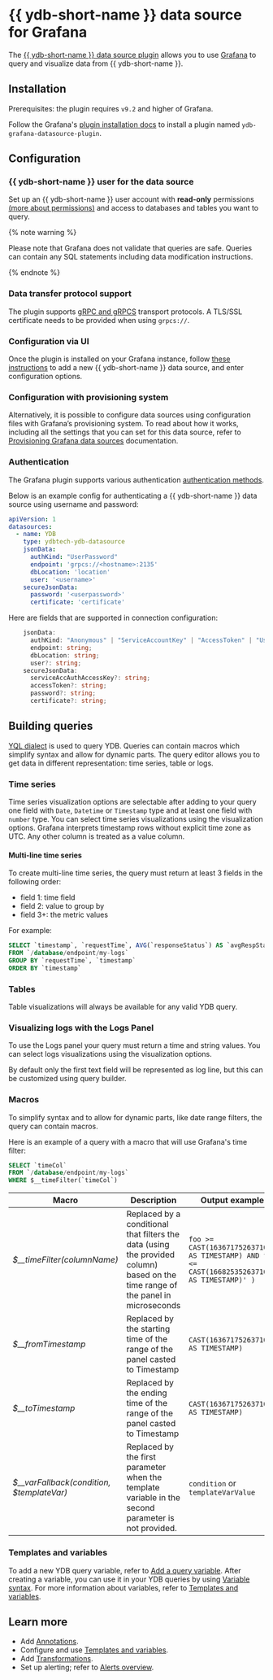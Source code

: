 # {{ ydb-short-name }} data source for Grafana

The [{{ ydb-short-name }} data source plugin](https://grafana.com/grafana/plugins/ydbtech-ydb-datasource/) allows you to use [Grafana](https://grafana.com) to query and visualize data from {{ ydb-short-name }}.

## Installation

Prerequisites: the plugin requires `v9.2` and higher of Grafana.

Follow the Grafana's [plugin installation docs](https://grafana.com/docs/grafana/latest/plugins/installation/) to install a plugin named `ydb-grafana-datasource-plugin`.

## Configuration

### {{ ydb-short-name }} user for the data source

Set up an {{ ydb-short-name }} user account with **read-only** permissions [(more about permissions)](../cluster/access.md) and access to databases and tables you want to query. 

{% note warning %}

Please note that Grafana does not validate that queries are safe. Queries can contain any SQL statements including data modification instructions.

{% endnote %}

### Data transfer protocol support

The plugin supports [gRPC and gRPCS](https://grpc.io/) transport protocols. A TLS/SSL certificate needs to be provided when using `grpcs://`.

### Configuration via UI

Once the plugin is installed on your Grafana instance, follow [these instructions](https://grafana.com/docs/grafana/latest/datasources/add-a-data-source/) to add a new {{ ydb-short-name }} data source, and enter configuration options.

### Configuration with provisioning system

Alternatively, it is possible to configure data sources using configuration files with Grafana’s provisioning system. To read about how it works, including all the settings that you can set for this data source, refer to [Provisioning Grafana data sources](https://grafana.com/docs/grafana/latest/administration/provisioning/#data-sources) documentation.

### Authentication

The Grafana plugin supports various authentication [authentication methods](../reference/ydb-sdk/auth.md).

Below is an example config for authenticating a {{ ydb-short-name }} data source using username and password:

```yaml
apiVersion: 1
datasources:
  - name: YDB
    type: ydbtech-ydb-datasource
    jsonData:
      authKind: "UserPassword"
      endpoint: 'grpcs://<hostname>:2135'
      dbLocation: 'location'
      user: '<username>'
    secureJsonData:
      password: '<userpassword>'
      certificate: 'certificate'
```

Here are fields that are supported in connection configuration:

```typescript
    jsonData:
      authKind: "Anonymous" | "ServiceAccountKey" | "AccessToken" | "UserPassword" | "MetaData";
      endpoint: string;
      dbLocation: string;
      user?: string;
    secureJsonData:
      serviceAccAuthAccessKey?: string;
      accessToken?: string;
      password?: string;
      certificate?: string;
```

## Building queries

[YQL dialect](../yql/reference/index.md) is used to query YDB.
Queries can contain macros which simplify syntax and allow for dynamic parts.
The query editor allows you to get data in different representation: time series, table or logs.

### Time series

Time series visualization options are selectable after adding to your query one field with `Date`, `Datetime` or `Timestamp` type and at least one field with `number` type. You can select time series visualizations using the visualization options. Grafana interprets timestamp rows without explicit time zone as UTC. Any other column is treated as a value column.

#### Multi-line time series

To create multi-line time series, the query must return at least 3 fields in the following order:

- field 1: time field
- field 2: value to group by
- field 3+: the metric values

For example:

```sql
SELECT `timestamp`, `requestTime`, AVG(`responseStatus`) AS `avgRespStatus`
FROM `/database/endpoint/my-logs`
GROUP BY `requestTime`, `timestamp`
ORDER BY `timestamp`
```

### Tables

Table visualizations will always be available for any valid YDB query.

### Visualizing logs with the Logs Panel

To use the Logs panel your query must return a time and string values. You can select logs visualizations using the visualization options.

By default only the first text field will be represented as log line, but this can be customized using query builder.

### Macros

To simplify syntax and to allow for dynamic parts, like date range filters, the query can contain macros.

Here is an example of a query with a macro that will use Grafana's time filter:

```sql
SELECT `timeCol`
FROM `/database/endpoint/my-logs`
WHERE $__timeFilter(`timeCol`)
```

| Macro                                        | Description                                                                                                                      | Output example                                                                                  |
| -------------------------------------------- | -------------------------------------------------------------------------------------------------------------------------------- | ----------------------------------------------------------------------------------------------- |
| _$\_\_timeFilter(columnName)_                | Replaced by a conditional that filters the data (using the provided column) based on the time range of the panel in microseconds | `foo >= CAST(1636717526371000 AS TIMESTAMP) AND foo <=  CAST(1668253526371000 AS TIMESTAMP)' )` |
| _$\_\_fromTimestamp_                         | Replaced by the starting time of the range of the panel casted to Timestamp                                                      | `CAST(1636717526371000 AS TIMESTAMP)`                                                           |
| _$\_\_toTimestamp_                           | Replaced by the ending time of the range of the panel casted to Timestamp                                                        | `CAST(1636717526371000 AS TIMESTAMP)`                                                           |
| _$\_\_varFallback(condition, \$templateVar)_ | Replaced by the first parameter when the template variable in the second parameter is not provided.                              | `condition` or `templateVarValue`                                                               |

### Templates and variables

To add a new YDB query variable, refer to [Add a query variable](https://grafana.com/docs/grafana/latest/variables/variable-types/add-query-variable/).
After creating a variable, you can use it in your YDB queries by using [Variable syntax](https://grafana.com/docs/grafana/latest/variables/syntax/).
For more information about variables, refer to [Templates and variables](https://grafana.com/docs/grafana/latest/variables/).

## Learn more

- Add [Annotations](https://grafana.com/docs/grafana/latest/dashboards/annotations/).
- Configure and use [Templates and variables](https://grafana.com/docs/grafana/latest/variables/).
- Add [Transformations](https://grafana.com/docs/grafana/latest/panels/transformations/).
- Set up alerting; refer to [Alerts overview](https://grafana.com/docs/grafana/latest/alerting/).
